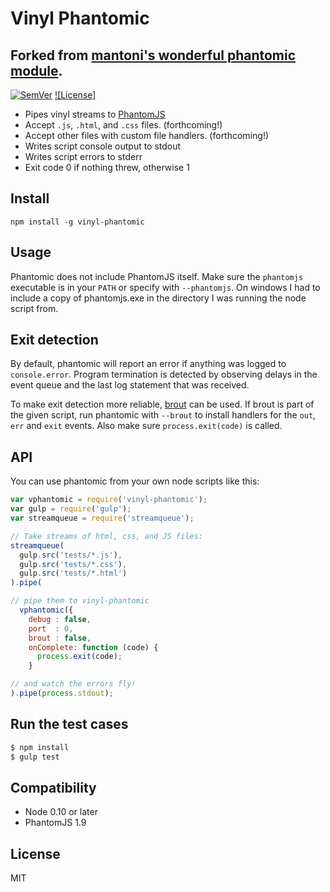 # Vinyl Phantomic
## Forked from [mantoni's wonderful phantomic module](https://github.com/mantoni/phantomic).

[![SemVer]](http://semver.org)
[![License]](https://github.com/zenbrent/vinyl-phantomic/blob/master/LICENSE)



- Pipes vinyl streams to [PhantomJS](http://phantomjs.org)
- Accept `.js`, `.html`, and `.css` files. (forthcoming!)
- Accept other files with custom file handlers. (forthcoming!)
- Writes script console output to stdout
- Writes script errors to stderr
- Exit code 0 if nothing threw, otherwise 1

## Install

```
npm install -g vinyl-phantomic
```

## Usage

Phantomic does not include PhantomJS itself. Make sure the `phantomjs`
executable is in your `PATH` or specify with `--phantomjs`. On windows I had
to include a copy of phantomjs.exe in the directory I was running the node
script from.

## Exit detection

By default, phantomic will report an error if anything was logged to
`console.error`. Program termination is detected by observing delays in the
event queue and the last log statement that was received.

To make exit detection more reliable, [brout][] can be used. If brout is part
of the given script, run phantomic with `--brout` to install handlers for the
`out`, `err` and `exit` events. Also make sure `process.exit(code)` is called.

## API

You can use phantomic from your own node scripts like this:

```js
var vphantomic = require('vinyl-phantomic');
var gulp = require('gulp');
var streamqueue = require('streamqueue');

// Take streams of html, css, and JS files:
streamqueue(
  gulp.src('tests/*.js'),
  gulp.src('tests/*.css'),
  gulp.src('tests/*.html')
).pipe(

// pipe them to vinyl-phantomic
  vphantomic({
    debug : false,
    port  : 0,
    brout : false,
    onComplete: function (code) {
      process.exit(code);
    }

// and watch the errors fly!
).pipe(process.stdout);
```

## Run the test cases

```sh
$ npm install
$ gulp test
```

## Compatibility

- Node 0.10 or later
- PhantomJS 1.9

## License

MIT

[SemVer]: http://img.shields.io/:semver-%E2%9C%93-brightgreen.svg
[brout]: https://github.com/mantoni/brout.js
